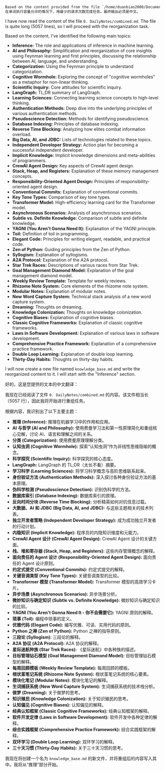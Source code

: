 ```bash
Based on the content provided from the file `/home/duanbiao2000/Documents/Journal/obsidianDoc/0. DailyNotes/combined.md`, transform the scattered and unstructured notes into a coherent and organized personal knowledge base. Structure the content logically using a hierarchical system of headings and subheadings (e.g., by topic, project, concept, date, etc., as appropriate based on the content) to group related information effectively. Ensure that *all* original information, details, and key points from the source file are fully preserved in the reorganized output. Synthesize related notes and ideas across different sections, adding logical connections, explanatory context, and relevant expansions *derived solely from inferences based on the provided text* to create a smooth, coherent, and interconnected knowledge base. Avoid introducing external information not present or inferable from the source text. Present the final structured knowledge base in Markdown format.
在单词执行容量允许的情况下，用最少的请求次数完成任务。最终输出必须是中文。
```
I have now read the content of the file `0. DailyNotes/combined.md`. The file is quite long (5057 lines), so I will proceed with the reorganization task.

Based on the content, I've identified the following main topics:

*   **Inference:** The role and applications of inference in machine learning.
*   **AI and Philosophy:** Simplification and reorganization of core insights using Feynman learning and first principles, discussing the relationship between AI, language, and understanding.
*   **Categorization:** Using the Feynman principle to understand categorization.
*   **Cognitive Wormhole:** Exploring the concept of "cognitive wormholes" as a metaphor for non-linear thinking.
*   **Scientific Inquiry:** Core attitudes for scientific inquiry.
*   **LangGraph:** TL;DR summary of LangGraph.
*   **Learning Sciences:** Connecting learning science concepts to high-level thinking.
*   **Authentication Methods:** Deep dive into the underlying principles of various authentication methods.
*   **Pseudoscience Detection:** Methods for identifying pseudoscience.
*   **Database Indexing:** Principles of database indexing.
*   **Reverse Time Blocking:** Analyzing how elites combat information overload.
*   **Big Data, AI, and JDBC:** Lists of technologies related to these topics.
*   **Independent Developer Strategy:** Action plan for becoming a successful independent developer.
*   **Implicit Knowledge:** Implicit knowledge dimensions and meta-abilities of programmers.
*   **CrewAI Agent Design:** Key aspects of CrewAI agent design.
*   **Stack, Heap, and Registers:** Explanation of these memory management concepts.
*   **Responsibility-Oriented Agent Design:** Principles of responsibility-oriented agent design.
*   **Conventional Commits:** Explanation of conventional commits.
*   **Key Tone Types:** Comparison of key tone types.
*   **Transformer Model:** High-efficiency learning card for the Transformer model.
*   **Asynchronous Scenarios:** Analysis of asynchronous scenarios.
*   **Subtle vs. Definite Knowledge:** Comparison of subtle and definite knowledge.
*   **YAGNI (You Aren't Gonna Need It):** Explanation of the YAGNI principle.
*   **Toil:** Definition of toil in programming.
*   **Elegant Code:** Principles for writing elegant, readable, and practical code.
*   **Zen of Python:** Guiding principles from the Zen of Python.
*   **Syllogism:** Explanation of syllogisms.
*   **A2A Protocol:** Explanation of the A2A protocol.
*   **Star Trek Races:** Descriptions of various races from Star Trek.
*   **Goal Management Diamond Model:** Explanation of the goal management diamond model.
*   **Weekly Review Template:** Template for weekly reviews.
*   **Rhizome Note System:** Core elements of the rhizome note system.
*   **Modular Notes:** Explanation of modular notes.
*   **New Word Capture System:** Technical stack analysis of a new word capture system.
*   **Dreaming:** Thoughts on dreaming.
*   **Knowledge Colonization:** Thoughts on knowledge colonization.
*   **Cognitive Biases:** Explanation of cognitive biases.
*   **Classic Cognitive Frameworks:** Explanation of classic cognitive frameworks.
*   **Laws in Software Development:** Explanation of various laws in software development.
*   **Comprehensive Practice Framework:** Explanation of a comprehensive practice framework.
*   **Double Loop Learning:** Explanation of double loop learning.
*   **Thirty-Day Habits:** Thoughts on thirty-day habits.

I will now create a new file named `knowledge_base.md` and write the reorganized content to it. I will start with the "Inference" section.

好的，这是您提供的文本的中文翻译：

我现在已经阅读了文件 `0. DailyNotes/combined.md` 的内容。该文件相当长（5057 行），因此我将开始进行重组任务。

根据内容，我识别出了以下主要主题：

*   **推理 (Inference):** 推理在机器学习中的作用和应用。
*   **AI 与哲学 (AI and Philosophy):** 使用费曼学习法和第一性原理简化和重组核心见解，讨论 AI、语言和理解之间的关系。
*   **分类 (Categorization):** 使用费曼原理理解分类。
*   **认知虫洞 (Cognitive Wormhole):** 探索“认知虫洞”作为非线性思维隐喻的概念。
*   **科学探究 (Scientific Inquiry):** 科学探究的核心态度。
*   **LangGraph:** LangGraph 的 TL;DR（太长不看）摘要。
*   **学习科学 (Learning Sciences):** 将学习科学概念与高阶思维联系起来。
*   **身份验证方法 (Authentication Methods):** 深入探讨各种身份验证方法的基本原理。
*   **伪科学检测 (Pseudoscience Detection):** 识别伪科学的方法。
*   **数据库索引 (Database Indexing):** 数据库索引的原理。
*   **反向时间分块 (Reverse Time Blocking):** 分析精英如何对抗信息过载。
*   **大数据、AI 和 JDBC (Big Data, AI, and JDBC):** 与这些主题相关的技术列表。
*   **独立开发者策略 (Independent Developer Strategy):** 成为成功独立开发者的行动计划。
*   **内隐知识 (Implicit Knowledge):** 程序员的内隐知识维度和元能力。
*   **CrewAI Agent 设计 (CrewAI Agent Design):** CrewAI Agent 设计的关键方面。
*   **栈、堆和寄存器 (Stack, Heap, and Registers):** 这些内存管理概念的解释。
*   **面向责任的 Agent 设计 (Responsibility-Oriented Agent Design):** 面向责任的 Agent 设计原则。
*   **约定式提交 (Conventional Commits):** 约定式提交的解释。
*   **关键音调类型 (Key Tone Types):** 关键音调类型的比较。
*   **Transformer 模型 (Transformer Model):** Transformer 模型的高效学习卡片。
*   **异步场景 (Asynchronous Scenarios):** 异步场景分析。
*   **微妙知识与确定知识 (Subtle vs. Definite Knowledge):** 微妙知识与确定知识的比较。
*   **YAGNI (You Aren't Gonna Need It - 你不会需要它):** YAGNI 原则的解释。
*   **琐事 (Toil):** 编程中琐事的定义。
*   **优雅代码 (Elegant Code):** 编写优雅、可读、实用代码的原则。
*   **Python 之禅 (Zen of Python):** Python 之禅的指导原则。
*   **三段论 (Syllogism):** 三段论的解释。
*   **A2A 协议 (A2A Protocol):** A2A 协议的解释。
*   **星际迷航种族 (Star Trek Races):** 《星际迷航》中各种族的描述。
*   **目标管理钻石模型 (Goal Management Diamond Model):** 目标管理钻石模型的解释。
*   **每周回顾模板 (Weekly Review Template):** 每周回顾的模板。
*   **根状茎笔记系统 (Rhizome Note System):** 根状茎笔记系统的核心要素。
*   **模块化笔记 (Modular Notes):** 模块化笔记的解释。
*   **生词捕获系统 (New Word Capture System):** 生词捕获系统的技术栈分析。
*   **做梦 (Dreaming):** 关于做梦的思考。
*   **知识殖民 (Knowledge Colonization):** 关于知识殖民的思考。
*   **认知偏见 (Cognitive Biases):** 认知偏见的解释。
*   **经典认知框架 (Classic Cognitive Frameworks):** 经典认知框架的解释。
*   **软件开发定律 (Laws in Software Development):** 软件开发中各种定律的解释。
*   **综合实践框架 (Comprehensive Practice Framework):** 综合实践框架的解释。
*   **双环学习 (Double Loop Learning):** 双环学习的解释。
*   **三十天习惯 (Thirty-Day Habits):** 关于三十天习惯的思考。

我现在将创建一个名为 `knowledge_base.md` 的新文件，并将重组后的内容写入其中。我将从“推理”部分开始。